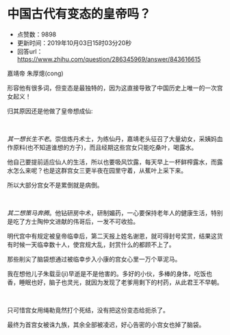 # 中国古代有变态的皇帝吗？
- 点赞数：9898
- 更新时间：2019年10月03日15时03分20秒
- 回答url：https://www.zhihu.com/question/286345969/answer/843616615
<body>
 <p data-pid="XsSDJwGY">嘉靖帝 朱厚熜(cong)</p>
 <p data-pid="mQYh8Oin">形容他有很多词，但变态是最独特的，因为这直接导致了中国历史上唯一的一次宫女起义！</p>
 <p data-pid="7VRj_XlM">归其原因还是他做了皇帝想成仙:</p>
 <p class="ztext-empty-paragraph"><br></p>
 <p data-pid="BcjzRaeC"><i>其一想长生不老</i>。崇信炼丹术士，为练仙丹，嘉靖老头征召了大量幼女，采姨妈血作原料(也不知道谁想的方子)，而且经期这些宫女只能吃桑叶，喝露水。</p>
 <p data-pid="ar4mYiH_">他自己要提前适应仙人的生活，所以也要吸风饮露，每天早上一杯鲜榨露水，而露水怎么来呢？也是这群宫女三更半夜在园里守着，从蕉叶上采下来。</p>
 <p data-pid="SOW2umLC">所以大部分宫女不是累倒就是病倒。</p>
 <p class="ztext-empty-paragraph"><br></p>
 <p data-pid="Twov8TtS"><i>其二想策马奔腾</i>。他钻研房中术，研制媚药，一心要保持老年人的健康生活，特别是吃了方士陶仲文进献的伟哥后，一发不可收拾。</p>
 <p data-pid="ETlAWbNn">明代宫中有规定被皇帝临幸后，第二天报上姓名谢恩，就可得封号奖赏，结果这货有时候一天临幸数十人，使宫规大乱，封赏什么的都顾不上了。</p>
 <p data-pid="wXUEqBZk">那些削尖了脑袋想通过被临幸步入小康的宫女心里一万个草泥马。</p>
 <p data-pid="g9PwzIvw">我在想他儿子朱载坖(ji)早逝是不是他害的。多好的小伙，多棒的身体，吃饭也香，睡眠也好，脑子也灵光，就因为发现了老爹用剩下的村药，从此君王不早朝。</p>
 <p class="ztext-empty-paragraph"><br></p>
 <p data-pid="K9-3B8ZY">只可惜宫女用绳勒竟然打个死结，没有把这份变态给扼杀了。</p>
 <p data-pid="fjgthpQx">最终为首宫女被诛九族，其余全部被凌迟，好心告密的小宫女也掉了脑袋。</p>
 <p></p>
 <p></p>
 <p></p>
 <p></p>
 <p></p>
</body>